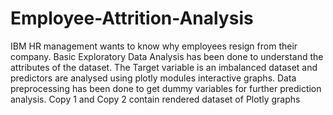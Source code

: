 # Employee-Attrition-Analysis
IBM HR management wants to know why employees resign from their company. Basic Exploratory Data Analysis has been done to understand the attributes of the dataset.
The Target variable is an imbalanced dataset and predictors are analysed using plotly modules interactive graphs.
Data preprocessing has been done to get dummy variables for further prediction analysis.
Copy 1 and Copy 2 contain rendered dataset of Plotly graphs
